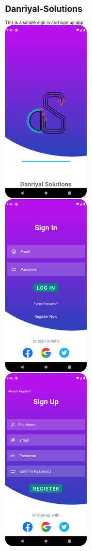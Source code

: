 # Danriyal-Solutions
This is a simple sign in and sign up app<br>
<img src="./Splash Screen.png" width= "270" title= "Splash Screen sreenshot">
<img src="./Sign In page.png" width= "270" title= "Sign In page sreenshot">
<img src="./Sign Up page.png" width= "270" title= "Sign UP page sreenshot">

